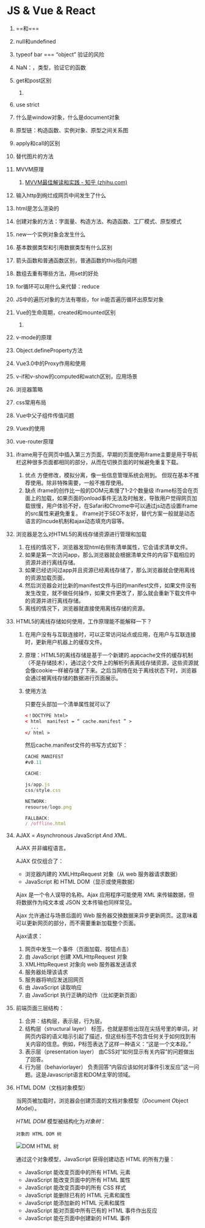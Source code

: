 # JS & Vue & React

1. ==和===

2. null和undefined

3. typeof bar === “object” 验证的风险

4. NaN：，类型，验证它的函数

5. get和post区别

   1. 

6. use strict

7. 什么是window对象，什么是document对象

8. 原型链：构造函数、实例对象、原型之间关系图

9. apply和call的区别

10. 替代图片的方法

11. MVVM原理

    1. [MVVM最佳解读和实践 - 知乎 (zhihu.com)](https://zhuanlan.zhihu.com/p/38270598)

12. 输入http到绚烂成网页中间发生了什么

13. html是怎么渲染的

14. 创建对象的方法：字面量、构造方法、构造函数、工厂模式、原型模式

15. new一个实例对象会发生什么

16. 基本数据类型和引用数据类型有什么区别

17. 箭头函数和普通函数区别，普通函数的this指向问题

18. 数组去重有哪些方法，用set的好处

19. for循环可以用什么来代替：reduce

20. JS中的遍历对象的方法有哪些，for in能否遍历循环出原型对象

21. Vue的生命周期，created和mounted区别

    1. 

22. v-mode的原理

23. Object.defineProperty方法

24. Vue3.0中的Proxy作用和使用

25. v-if和v-show的computed和watch区别，应用场景

26. 浏览器策略

27. css常用布局

28. Vue中父子组件传值问题

29. Vuex的使用

30. vue-router原理

31. iframe用于在网页中插入第三方页面，早期的页面使用iframe主要是用于导航栏这种很多页面都相同的部分，从而在切换页面的时候避免重复下载。

    1. 优点
       方便修改，模拟分离，像一些信息管理系统会用到。
       但现在基本不推荐使用。除非特殊需要，一般不推荐使用。
    2. 缺点
       iframe的创作比一般的DOM元素慢了1-2个数量级 
       iframe标签会在页面上的加载，如果页面的onload事件无法及时触发，导致用户觉得网页加载很慢，用户体验不好，在Safari和Chrome中可以通过js动态设置iframe的src属性来避免重复。
       iframe对于SEO不友好，替代方案一般就是动态语言的Incude机制和aj​​ax动态填充内容等。

32. 浏览器是怎么对HTML5的离线存储资源进行管理和加载

    1. 在线的情况下，浏览器发现html右侧有清单属性，它会请求清单文件。
    2. 如果是第一次访问app，那么浏览器就会根据清单文件的内容下载相应的资源并进行离线存储。
    3. 如果已经访问过app并且资源已经离线存储了，那么浏览器就会使用离线的资源加载页面，
    4. 然后浏览器会对比新的manifest文件与旧的manifest文件，如果文件没有发生改变，就不做任何操作，如果文件更改了，那么就会重新下载文件中的资源并进行离线存储。
    5. 离线的情况下，浏览器就直接使用离线存储的资源。

33. HTML5的离线存储如何使用，工作原理能不能解释一下？

    1. 在用户没有与互联连接时，可以正常访问站点或应用，在用户与互联连接时，更新用户机器上的缓存文件。

    2. 原理：HTML5的离线存储是基于一个新建的.appcache文件的缓存机制（不是存储技术），通过这个文件上的解析列表离线存储资源，这些资源就会像cookie一样被存储了下来。之后当网络在处于离线状态下时，浏览器会通过被离线存储的数据进行页面展示。

    3. 使用方法

       只要在头部加一个清单属性就可以了

       ```html
       <！DOCTYPE html>
       < html  manifest = “ cache.manifest ” >
         ...
       </ html >
       ```

       然后cache.manifest文件的书写方式如下：

       ```js
       CACHE MANIFEST
       #v0.11
       
       CACHE:
       
       js/app.js
       css/style.css
       
       NETWORK:
       resourse/logo.png
       
       FALLBACK:
       / /offline.html
       ```

34. AJAX = *A*synchronous *J*avaScript *A*nd *X*ML.

    AJAX 并非编程语言。

    AJAX 仅仅组合了：

    - 浏览器内建的 XMLHttpRequest 对象（从 web 服务器请求数据）
    - JavaScript 和 HTML DOM（显示或使用数据）

    Ajax 是一个令人误导的名称。Ajax 应用程序可能使用 XML 来传输数据，但将数据作为纯文本或 JSON 文本传输也同样常见。

    Ajax 允许通过与场景后面的 Web 服务器交换数据来异步更新网页。这意味着可以更新网页的部分，而不需要重新加载整个页面。

    Ajax请求：

    1. 网页中发生一个事件（页面加载、按钮点击）
    2. 由 JavaScript 创建 XMLHttpRequest 对象
    3. XMLHttpRequest 对象向 web 服务器发送请求
    4. 服务器处理该请求
    5. 服务器将响应发送回网页
    6. 由 JavaScript 读取响应
    7. 由 JavaScript 执行正确的动作（比如更新页面）

35. 前端页面三层结构：

    1. 合并：结构层，表示层，行为层。
    2. 结构层（structural layer） 标签，也就是那些出现在尖括号里的单词，对网页内容的语义暗示引起了描述，但这些标签不包含任何关于如何找到有关内容的信息。例如，P标签表达了这样一种语义：“这是一个文本段。”
    3. 表示层（presentation layer） 由CSS对“如何显示有关内容”的问题做出了回答。
    4. 行为层（behaviorlayer） 负责回答“内容应该如何对事件引发反应”这一问题。这是Javascript语言和DOM主宰的领域。

36. HTML DOM（文档对象模型）

    当网页被加载时，浏览器会创建页面的文档对象模型（*D*ocument *O*bject *M*odel）。

    *HTML DOM* 模型被结构化为*对象树*：

    `对象的 HTML DOM 树`

    ![DOM HTML 树](https://gitee.com/yzketx/image-markdown/raw/master/img/202111292257614.gif)

    通过这个对象模型，JavaScript 获得创建动态 HTML 的所有力量：

    - JavaScript 能改变页面中的所有 HTML 元素
    - JavaScript 能改变页面中的所有 HTML 属性
    - JavaScript 能改变页面中的所有 CSS 样式
    - JavaScript 能删除已有的 HTML 元素和属性
    - JavaScript 能添加新的 HTML 元素和属性
    - JavaScript 能对页面中所有已有的 HTML 事件作出反应
    - JavaScript 能在页面中创建新的 HTML 事件
